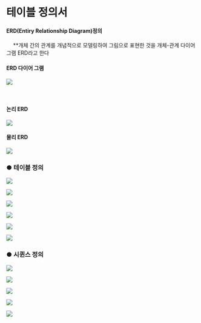 
# 테이블 정의서

#### ERD(Entiry Relationship Diagram)정의
　
 **개체 간의 관계를 개념적으로 모델링하여 그림으로 표현한 것을
 개체-관계 다이어그램 ERD라고 한다
 
 #### ERD 다이어 그램
 
![](https://github.com/dlrltjq1004/resume/blob/master/document/document_images/Table/ERD_예시.PNG)
 
 　
 
 
 #### 논리 ERD
 
![](https://github.com/dlrltjq1004/resume/blob/master/document/document_images/Table/기술블로그_논리ERD.PNG)
  
 #### 물리 ERD
  
![](https://github.com/dlrltjq1004/resume/blob/master/document/document_images/Table/기술블로그_물리ERD.PNG)
   
 ### ● 테이블 정의
   
![](https://github.com/dlrltjq1004/resume/blob/master/document/document_images/Table/테이블정의서_관리자.PNG)
 
![](https://github.com/dlrltjq1004/resume/blob/master/document/document_images/Table/테이블정의서_카테고리.PNG)
  
![](https://github.com/dlrltjq1004/resume/blob/master/document/document_images/Table/테이블정의서_게시글.PNG)
   
![](https://github.com/dlrltjq1004/resume/blob/master/document/document_images/Table/테이블정의서_해쉬태그.PNG)
    
![](https://github.com/dlrltjq1004/resume/blob/master/document/document_images/Table/t_ProjectImage_File.PNG)

![](https://github.com/dlrltjq1004/resume/blob/master/document/document_images/Table/t_프로젝트비디오_파일.PNG)
  
### ● 시퀸스 정의

![](https://github.com/dlrltjq1004/resume/blob/master/document/document_images/Table/관리자ID_시퀸스.PNG)

![](https://github.com/dlrltjq1004/resume/blob/master/document/document_images/Table/게시글ID_시퀸스.PNG)

![](https://github.com/dlrltjq1004/resume/blob/master/document/document_images/Table/해쉬태그ID_시퀸스.PNG)

![](https://github.com/dlrltjq1004/resume/blob/master/document/document_images/Table/t_ProjectImageID.PNG)

![](https://github.com/dlrltjq1004/resume/blob/master/document/document_images/Table/t_ProjectVideoID.PNG)
